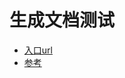 # 生成文档测试
- [入口url](http://localhost:9080/swagger-ui.html)
- [参考](http://blog.didispace.com/springbootswagger2)
